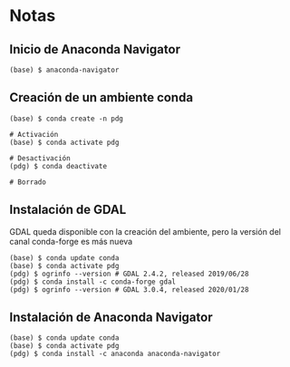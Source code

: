 # Notas

## Inicio de Anaconda Navigator
```terminal
(base) $ anaconda-navigator
```

## Creación de un ambiente conda
```terminal
(base) $ conda create -n pdg

# Activación
(base) $ conda activate pdg

# Desactivación
(pdg) $ conda deactivate

# Borrado
```

## Instalación de GDAL
GDAL queda disponible con la creación del ambiente, pero la versión del canal conda-forge es más nueva
```terminal
(base) $ conda update conda
(base) $ conda activate pdg
(pdg) $ ogrinfo --version # GDAL 2.4.2, released 2019/06/28
(pdg) $ conda install -c conda-forge gdal
(pdg) $ ogrinfo --version # GDAL 3.0.4, released 2020/01/28
```

## Instalación de Anaconda Navigator
```terminal
(base) $ conda update conda
(base) $ conda activate pdg
(pdg) $ conda install -c anaconda anaconda-navigator
```
